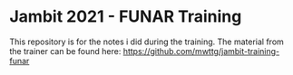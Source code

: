 # Jambit 2021 - FUNAR Training

This repository is for the notes i did during the training.
The material from the trainer can be found here: https://github.com/mwttg/jambit-training-funar
